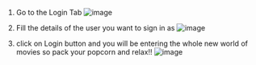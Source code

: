 1. Go to the Login Tab
![image](https://github.com/user-attachments/assets/5927577a-f9eb-4247-978d-ba2578c5c0bd)

2. Fill the details of the user you want to sign in as
![image](https://github.com/user-attachments/assets/0bbdbe24-34e4-4624-9bd6-51d9b2e6d458)

3. click on Login button and you will be entering the whole new world of movies so pack your popcorn and relax!!
![image](https://github.com/user-attachments/assets/496d9dc8-9f91-4de0-8342-ada0f38fdd47)




